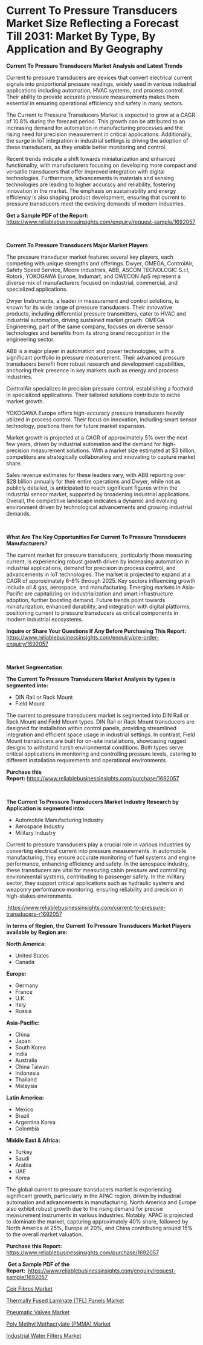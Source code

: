 <p><h1>Current To Pressure Transducers Market Size Reflecting a Forecast Till 2031: Market By Type, By Application and By Geography</h1></p><p><strong>Current To Pressure Transducers Market Analysis and Latest Trends</strong></p>
<p><p>Current to pressure transducers are devices that convert electrical current signals into proportional pressure readings, widely used in various industrial applications including automation, HVAC systems, and process control. Their ability to provide accurate pressure measurements makes them essential in ensuring operational efficiency and safety in many sectors.</p><p>The Current to Pressure Transducers Market is expected to grow at a CAGR of 10.8% during the forecast period. This growth can be attributed to an increasing demand for automation in manufacturing processes and the rising need for precision measurement in critical applications. Additionally, the surge in IoT integration in industrial settings is driving the adoption of these transducers, as they enable better monitoring and control.</p><p>Recent trends indicate a shift towards miniaturization and enhanced functionality, with manufacturers focusing on developing more compact and versatile transducers that offer improved integration with digital technologies. Furthermore, advancements in materials and sensing technologies are leading to higher accuracy and reliability, fostering innovation in the market. The emphasis on sustainability and energy efficiency is also shaping product development, ensuring that current to pressure transducers meet the evolving demands of modern industries.</p></p>
<p><strong>Get a Sample PDF of the Report:&nbsp;</strong> <a href="https://www.reliablebusinessinsights.com/enquiry/request-sample/1692057?utm_campaign=1109&utm_medium=2&utm_source=Github&utm_content=ia&utm_term=18102024&utm_id=current-to-pressure-transducers">https://www.reliablebusinessinsights.com/enquiry/request-sample/1692057</a></p>
<p>&nbsp;</p>
<p><strong>Current To Pressure Transducers Major Market Players</strong></p>
<p><p>The pressure transducer market features several key players, each competing with unique strengths and offerings. Dwyer, OMEGA, ControlAir, Safety Speed Service, Moore Industries, ABB, ASCON TECNOLOGIC S.r.l, Rotork, YOKOGAWA Europe, Indumart, and OWECON ApS represent a diverse mix of manufacturers focused on industrial, commercial, and specialized applications.</p><p>Dwyer Instruments, a leader in measurement and control solutions, is known for its wide range of pressure transducers. Their innovative products, including differential pressure transmitters, cater to HVAC and industrial automation, driving sustained market growth. OMEGA Engineering, part of the same company, focuses on diverse sensor technologies and benefits from its strong brand recognition in the engineering sector.</p><p>ABB is a major player in automation and power technologies, with a significant portfolio in pressure measurement. Their advanced pressure transducers benefit from robust research and development capabilities, anchoring their presence in key markets such as energy and process industries.</p><p>ControlAir specializes in precision pressure control, establishing a foothold in specialized applications. Their tailored solutions contribute to niche market growth.</p><p>YOKOGAWA Europe offers high-accuracy pressure transducers heavily utilized in process control. Their focus on innovation, including smart sensor technology, positions them for future market expansion.</p><p>Market growth is projected at a CAGR of approximately 5% over the next few years, driven by industrial automation and the demand for high-precision measurement solutions. With a market size estimated at $3 billion, competitors are strategically collaborating and innovating to capture market share.</p><p>Sales revenue estimates for these leaders vary, with ABB reporting over $28 billion annually for their entire operations and Dwyer, while not as publicly detailed, is anticipated to reach significant figures within the industrial sensor market, supported by broadening industrial applications. Overall, the competitive landscape indicates a dynamic and evolving environment driven by technological advancements and growing industrial demands.</p></p>
<p>&nbsp;</p>
<p><strong>What Are The Key Opportunities For Current To Pressure Transducers Manufacturers?</strong></p>
<p><p>The current market for pressure transducers, particularly those measuring current, is experiencing robust growth driven by increasing automation in industrial applications, demand for precision in process control, and advancements in IoT technologies. The market is projected to expand at a CAGR of approximately 6-8% through 2025. Key sectors influencing growth include oil & gas, aerospace, and manufacturing. Emerging markets in Asia-Pacific are capitalizing on industrialization and smart infrastructure adoption, further boosting demand. Future trends point towards miniaturization, enhanced durability, and integration with digital platforms, positioning current to pressure transducers as critical components in modern industrial ecosystems.</p></p>
<p><strong>Inquire or Share Your Questions If Any Before Purchasing This Report:</strong> <a href="https://www.reliablebusinessinsights.com/enquiry/pre-order-enquiry/1692057?utm_campaign=1109&utm_medium=2&utm_source=Github&utm_content=ia&utm_term=18102024&utm_id=current-to-pressure-transducers">https://www.reliablebusinessinsights.com/enquiry/pre-order-enquiry/1692057</a></p>
<p>&nbsp;</p>
<p><strong>Market Segmentation</strong></p>
<p><strong>The Current To Pressure Transducers Market Analysis by types is segmented into:</strong></p>
<p><ul><li>DIN Rail or Rack Mount</li><li>Field Mount</li></ul></p>
<p><p>The current to pressure transducers market is segmented into DIN Rail or Rack Mount and Field Mount types. DIN Rail or Rack Mount transducers are designed for installation within control panels, providing streamlined integration and efficient space usage in industrial settings. In contrast, Field Mount transducers are built for on-site installations, showcasing rugged designs to withstand harsh environmental conditions. Both types serve critical applications in monitoring and controlling pressure levels, catering to different installation requirements and operational environments.</p></p>
<p><strong>Purchase this Report:&nbsp;</strong><a href="https://www.reliablebusinessinsights.com/purchase/1692057?utm_campaign=1109&utm_medium=2&utm_source=Github&utm_content=ia&utm_term=18102024&utm_id=current-to-pressure-transducers">https://www.reliablebusinessinsights.com/purchase/1692057</a></p>
<p>&nbsp;</p>
<p><strong>The Current To Pressure Transducers Market Industry Research by Application is segmented into:</strong></p>
<p><ul><li>Automobile Manufacturing Industry</li><li>Aerospace Industry</li><li>Military Industry</li></ul></p>
<p><p>Current to pressure transducers play a crucial role in various industries by converting electrical current into pressure measurements. In automobile manufacturing, they ensure accurate monitoring of fuel systems and engine performance, enhancing efficiency and safety. In the aerospace industry, these transducers are vital for measuring cabin pressure and controlling environmental systems, contributing to passenger safety. In the military sector, they support critical applications such as hydraulic systems and weaponry performance monitoring, ensuring reliability and precision in high-stakes environments.</p></p>
<p><a href="https://www.reliablebusinessinsights.com/current-to-pressure-transducers-r1692057?utm_campaign=1109&utm_medium=2&utm_source=Github&utm_content=ia&utm_term=18102024&utm_id=current-to-pressure-transducers">&nbsp;https://www.reliablebusinessinsights.com/current-to-pressure-transducers-r1692057</a></p>
<p><strong>In terms of Region, the Current To Pressure Transducers Market Players available by Region are:</strong></p>
<p>
    <p> <strong> North America: </strong>
        <ul>
            <li>United States</li>
            <li>Canada</li>
        </ul>
        </p> 
    <p> <strong> Europe: </strong>
        <ul>
            <li>Germany</li>
            <li>France</li>
            <li>U.K.</li>
            <li>Italy</li>
            <li>Russia</li>
        </ul>
        </p> 
    <p> <strong> Asia-Pacific: </strong>
        <ul>
            <li>China</li>
            <li>Japan</li>
            <li>South Korea</li>
            <li>India</li>
            <li>Australia</li>
            <li>China Taiwan</li>
            <li>Indonesia</li>
            <li>Thailand</li>
            <li>Malaysia</li>
        </ul>
        </p> 
    <p> <strong> Latin America: </strong>
        <ul>
            <li>Mexico</li>
            <li>Brazil</li>
            <li>Argentina Korea</li>
            <li>Colombia</li>
        </ul>
        </p> 
    <p> <strong> Middle East & Africa: </strong>
        <ul>
            <li>Turkey</li>
            <li>Saudi</li>
            <li>Arabia</li>
            <li>UAE</li>
            <li>Korea</li>
        </ul>
    </p>
    </p>
<p><p>The global current to pressure transducers market is experiencing significant growth, particularly in the APAC region, driven by industrial automation and advancements in manufacturing. North America and Europe also exhibit robust growth due to the rising demand for precise measurement instruments in various industries. Notably, APAC is projected to dominate the market, capturing approximately 40% share, followed by North America at 25%, Europe at 20%, and China contributing around 15% to the overall market valuation.</p></p>
<p><strong>Purchase this Report: </strong><a href="https://www.reliablebusinessinsights.com/purchase/1692057?utm_campaign=1109&utm_medium=2&utm_source=Github&utm_content=ia&utm_term=18102024&utm_id=current-to-pressure-transducers">https://www.reliablebusinessinsights.com/purchase/1692057</a></p>
<p>&nbsp;<strong>Get a Sample PDF of the Report:&nbsp;&nbsp;</strong><a href="https://www.reliablebusinessinsights.com/enquiry/request-sample/1692057?utm_campaign=1109&utm_medium=2&utm_source=Github&utm_content=ia&utm_term=18102024&utm_id=current-to-pressure-transducers">https://www.reliablebusinessinsights.com/enquiry/request-sample/1692057</a></p>
<p><strong></strong></p>
<p><p><a href="https://github.com/seraphinaqist/Market-Research-Report-List-1/blob/main/coir-fibres-market.md?utm_campaign=1109&utm_medium=2&utm_source=Github&utm_content=ia&utm_term=18102024&utm_id=current-to-pressure-transducers">Coir Fibres Market</a></p><p><a href="https://www.linkedin.com/pulse/market-insights-global-thermally-fused-laminate-tfl-panels-tgppc?utm_campaign=1109&utm_medium=2&utm_source=Github&utm_content=ia&utm_term=18102024&utm_id=current-to-pressure-transducers">Thermally Fused Laminate (TFL) Panels Market</a></p><p><a href="https://issuu.com/reportprime-2/docs/pneumatic-valves-market-size-2030.p_48b026c9021bde?utm_campaign=1109&utm_medium=2&utm_source=Github&utm_content=ia&utm_term=18102024&utm_id=current-to-pressure-transducers">Pneumatic Valves Market</a></p><p><a href="https://www.linkedin.com/pulse/navigating-global-poly-methyl-methacrylate-pmma-market-landscape-kcgdc?utm_campaign=1109&utm_medium=2&utm_source=Github&utm_content=ia&utm_term=18102024&utm_id=current-to-pressure-transducers">Poly Methyl Methacrylate (PMMA) Market</a></p><p><a href="https://issuu.com/reportprime-2/docs/industrial-water-filters-market-siz_424fe0f15f2a75?utm_campaign=1109&utm_medium=2&utm_source=Github&utm_content=ia&utm_term=18102024&utm_id=current-to-pressure-transducers">Industrial Water Filters Market</a></p></p>